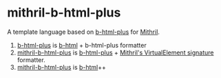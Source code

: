 # mithril-b-html-plus

A template language based on [b-html-plus][b-html/b-html-plus] for [Mithril][lhorie/mithril.js].

1. [b-html-plus][b-html/b-html-plus] is [b-html][b-html/b-html] + b-html-plus formatter
2. [mithril-b-html-plus][b-html/mithril-b-html-plus] is [b-html-plus][b-html/b-html-plus] + [Mithril's VirtualElement signature](http://lhorie.github.io/mithril/mithril.render.html#signature) formatter.
3. [mithril-b-html-plus][b-html/mithril-b-html-plus] is [b-html][b-html/b-html]++

[b-html/b-html]: https://github.com/b-html/b-html
[b-html/b-html-plus]: https://github.com/b-html/b-html-plus
[b-html/mithril-b-html-plus]: https://github.com/b-html/b-html-plus
[lhorie/mithril.js]: https://github.com/lhorie/mithril.js
